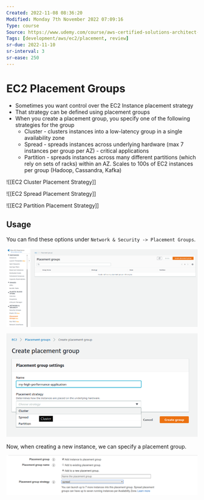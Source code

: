 ```yaml
---
Created: 2022-11-08 08:36:20
Modified: Monday 7th November 2022 07:09:16
Type: course
Source: https://www.udemy.com/course/aws-certified-solutions-architect-associate-saa-c01/?xref=E0Aed11STH4LPUQvCz0GJFABTmM=
Tags: [development/aws/ec2/placement, review]
sr-due: 2022-11-10
sr-interval: 3
sr-ease: 250
---
```


# EC2 Placement Groups

- Sometimes you want control over the EC2 Instance placement strategy
- That strategy can be defined using placement groups
- When you create a placement group, you specify one of the following strategies for the group
    - Cluster - clusters instances into a low-latency group in a single availability zone
    - Spread - spreads instances across underlying hardware (max 7 instances per group per AZ) - critical applications
    - Partition - spreads instances across many different partitions (which rely on sets of racks) within an AZ. Scales to 100s of EC2 instances per group (Hadoop, Cassandra, Kafka)

![[EC2 Cluster Placement Strategy]]

![[EC2 Spread Placement Strategy]]

![[EC2 Partition Placement Strategy]]

## Usage

You can find these options under `Network & Security -> Placement Groups`.

![](../../../images/2019-11-22-13-35-10.png)

![](../../../images/2019-11-22-13-35-58.png)

Now, when creating a new instance, we can specify a placement group.

![](../../../images/2019-11-22-13-37-26.png)